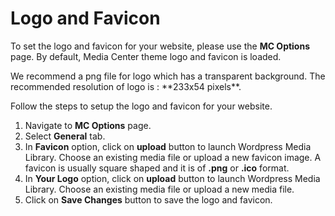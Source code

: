 # Logo and Favicon

To set the logo and favicon for your website, please use the **MC Options** page. By default, Media Center theme logo and favicon is loaded.

<div class="alert alert-info">We recommend a png file for logo which has a transparent background. The recommended resolution of logo is : **233x54 pixels**.</div>

Follow the steps to setup the logo and favicon for your website.

1. Navigate to **MC Options** page.
2. Select **General** tab.
3. In **Favicon** option, click on **upload** button to launch Wordpress Media Library. Choose an existing media file or upload a new favicon image. A favicon is usually square shaped and it is of **.png** or **.ico** format.
3. In **Your Logo** option, click on **upload** button to launch Wordpress Media Library. Choose an existing media file or upload a new media file.
4. Click on **Save Changes** button to save the logo and favicon.
